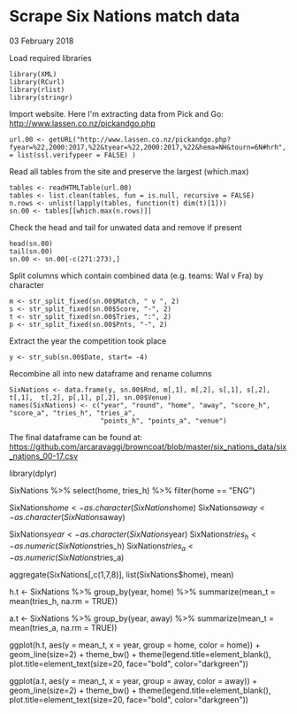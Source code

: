 Scrape Six Nations match data
================
03 February 2018

Load required libraries
```{r}
library(XML)
library(RCurl)
library(rlist)
library(stringr)
```

Import website. Here I'm extracting data from Pick and Go: http://www.lassen.co.nz/pickandgo.php
```{r}
url.00 <- getURL("http://www.lassen.co.nz/pickandgo.php?fyear=%22,2000:2017,%22&tyear=%22,2000:2017,%22&hema=NH&tourn=6N#hrh",.opts = list(ssl.verifypeer = FALSE) )
```

Read all tables from the site and preserve the largest (which.max)
```{r}
tables <- readHTMLTable(url.00)
tables <- list.clean(tables, fun = is.null, recursive = FALSE)
n.rows <- unlist(lapply(tables, function(t) dim(t)[1]))
sn.00 <- tables[[which.max(n.rows)]]
```

Check the head and tail for unwated data and remove if present
```{r}
head(sn.00)
tail(sn.00)
sn.00 <- sn.00[-c(271:273),]
```

Split columns which contain combined data (e.g. teams: Wal v Fra) by character
```{r}
m <- str_split_fixed(sn.00$Match, " v ", 2)
s <- str_split_fixed(sn.00$Score, "-", 2)
t <- str_split_fixed(sn.00$Tries, ":", 2)
p <- str_split_fixed(sn.00$Pnts, "-", 2)
```

Extract the year the competition took place
```{r}
y <- str_sub(sn.00$Date, start= -4)
```

Recombine all into new dataframe and rename columns
```{r}
SixNations <- data.frame(y, sn.00$Rnd, m[,1], m[,2], s[,1], s[,2], t[,1],  t[,2], p[,1], p[,2], sn.00$Venue)
names(SixNations) <- c("year", "round", "home", "away", "score_h", "score_a", "tries_h", "tries_a",
                       "points_h", "points_a", "venue")
```

The final dataframe can be found at: https://github.com/arcaravaggi/browncoat/blob/master/six_nations_data/six_nations_00-17.csv


library(dplyr)

SixNations %>% 
  select(home, tries_h) %>%
  filter(home == "ENG")

SixNations$home <- as.character(SixNations$home)
SixNations$away <- as.character(SixNations$away)

SixNations$year <- as.character(SixNations$year)
SixNations$tries_h <- as.numeric(SixNations$tries_h)
SixNations$tries_a <- as.numeric(SixNations$tries_a)

aggregate(SixNations[,c(1,7,8)], list(SixNations$home), mean)


h.t <- SixNations %>%
  group_by(year, home) %>%
  summarize(mean_t = mean(tries_h, na.rm = TRUE))

a.t <- SixNations %>%
  group_by(year, away) %>%
  summarize(mean_t = mean(tries_a, na.rm = TRUE))

ggplot(h.t, aes(y = mean_t, x = year, group = home, color = home)) + 
  geom_line(size=2) + 
  theme_bw() +
  theme(legend.title=element_blank(),
        plot.title=element_text(size=20, face="bold", color="darkgreen"))

ggplot(a.t, aes(y = mean_t, x = year, group = away, color = away)) + 
  geom_line(size=2) + 
  theme_bw() +
  theme(legend.title=element_blank(),
        plot.title=element_text(size=20, face="bold", color="darkgreen"))
